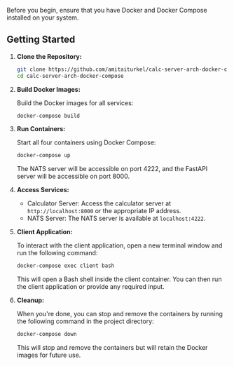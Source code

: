 
Before you begin, ensure that you have Docker and Docker Compose installed on your system.

## Getting Started

1. **Clone the Repository:**

   ```bash
   git clone https://github.com/amitaiturkel/calc-server-arch-docker-compose.git
   cd calc-server-arch-docker-compose
   ```

2. **Build Docker Images:**

   Build the Docker images for all services:

   ```bash
   docker-compose build
   ```

3. **Run Containers:**

   Start all four containers using Docker Compose:

   ```bash
   docker-compose up
   ```

   The NATS server will be accessible on port 4222, and the FastAPI server will be accessible on port 8000.

4. **Access Services:**

   - Calculator Server: Access the calculator server at `http://localhost:8000` or the appropriate IP address.
   - NATS Server: The NATS server is available at `localhost:4222`.

5. **Client Application:**

   To interact with the client application, open a new terminal window and run the following command:

   ```bash
   docker-compose exec client bash
   ```

   This will open a Bash shell inside the client container. You can then run the client application or provide any required input.

6. **Cleanup:**

   When you're done, you can stop and remove the containers by running the following command in the project directory:

   ```bash
   docker-compose down
   ```

   This will stop and remove the containers but will retain the Docker images for future use.

